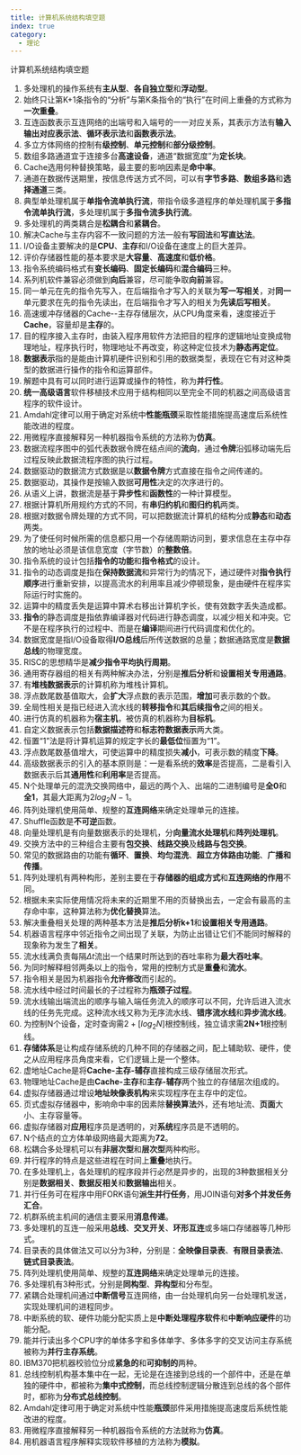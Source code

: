 ```yaml
---
title: 计算机系统结构填空题
index: true
category:
  - 理论
---
```


计算机系统结构填空题
<!-- more -->

1. 多处理机的操作系统有**主从型**、**各自独立型**和**浮动型**。
2. 始终只让第K+1条指令的“分析”与第K条指令的“执行”在时间上重叠的方式称为**一次重叠**。
3. 互连函数表示互连网络的出端号和入端号的一一对应关系，其表示方法有**输入输出对应表示法**、**循环表示法**和**函数表示法**。
4. 多立方体网络的控制有**级控制**、**单元控制**和**部分级控制**。
5. 数组多路通道宜于连接多台**高速设备**，通道“数据宽度”为**定长块**。
6. Cache选用何种替换策略，最主要的影响因素是**命中率**。
7. 通道在数据传送期里，按信息传送方式不同，可以有**字节多路**、**数组多路**和**选择通道**三类。
8. 典型单处理机属于**单指令流单执行流**，带指令级多道程序的单处理机属于**多指令流单执行流**，多处理机属于**多指令流多执行流**。
9. 多处理机的两类耦合是**松耦合**和**紧耦合**。
10. 解决Cache与主存内容不一致问题的方法一般有**写回法**和**写直达法**。
11. I/O设备主要解决的是**CPU**、**主存**和I/O设备在速度上的巨大差异。
12. 评价存储器性能的基本要求是**大容量**、**高速度**和**低价格**。
13. 指令系统编码格式有**变长编码**、**固定长编码**和**混合编码**三种。
14. 系列机软件兼容必须做到**向后**兼容，尽可能争取**向前**兼容。
15. 同一单元在先的指令先写入，在后端指令才写入的关联为**写一写相关**，对**同一**单元要求在先的指令先读出，在后端指令才写入的相关为**先读后写相关**。
16. 高速缓冲存储器的Cache--主存存储层次，从CPU角度来看，速度接近于**Cache**，容量却是**主存**的。
17. 目的程序接入主存时，由装入程序用软件方法把目的程序的逻辑地址变换成物理地址，程序执行时，物理地址不再改变，称这种定位技术为**静态再定位**。
18. **数据表示**指的是能由计算机硬件识别和引用的数据类型，表现在它有对这种类型的数据进行操作的指令和运算部件。
19. 解题中具有可以同时进行运算或操作的特性，称为**并行性**。
20. **统一高级语言**软件移植技术应用于结构相同以至完全不同的机器之间高级语言程序的软件设计。
21. Amdahl定律可以用于确定对系统中**性能瓶颈**采取性能措施提高速度后系统性能改进的程度。
22. 用微程序直接解释另一种机器指令系统的方法称为**仿真**。
23. 数据流程序图中的弧代表数据令牌在结点间的**流向**，通过**令牌**沿弧移动端先后过程反映此数据流程序图的执行过程。
24. 数据驱动的数据流方式数据是以**数据令牌**方式直接在指令之间传递的。
25. 数据驱动，其操作是按输入数据**可用性**决定的次序进行的。
26. 从语义上讲，数据流是基于**异步性**和**函数性**的一种计算模型。
27. 根据计算机所用规约方式的不同，有**串归约机**和**图归约机**两类。
28. 根据对数据令牌处理的方式不同，可以把数据流计算机的结构分成**静态**和**动态**两类。
29. 为了使任何时候所需的信息都只用一个存储周期访问到，要求信息在主存中存放的地址必须是该信息宽度（字节数）的**整数倍**。
30. 指令系统的设计包括**指令的功能**和**指令格式**的设计。
31. 指令的动态调度是指在**保持数据流**和异常行为的情况下，通过硬件对**指令执行顺序**进行重新安排，以提高流水的利用率且减少停顿现象，是由硬件在程序实际运行时实施的。
32. 运算中的精度丢失是运算中算术右移出计算机字长，使有效数字丢失造成都。
33. **指令**的静态调度是指依靠编译器对代码进行静态调度，以减少相关和冲突。它不是在程序执行的过程中、而是在**编译**期间进行代码调度和优化的。
34. 数据宽度是指I/O设备取得**I/O总线**后所传送数据的总量；数据通路宽度是**数据总线**的物理宽度。
35. RISC的思想精华是**减少指令平均执行周期**。
36. 通用寄存器组的相关有两种解决办法，分别是**推后分析**和**设置相关专用通路**。
37. 有**堆栈数据表示**的计算机称为堆栈计算机。
38. 浮点数尾数基值取大，会**扩大**浮点数的表示范围，**增加**可表示数的个数。
39. 全局性相关是指已经进入流水线的**转移指令**和**其后续指令**之间的相关。
40. 进行仿真的机器称为**宿主机**，被仿真的机器称为**目标机**。
41. 自定义数据表示包括**数据描述符**和**标志符数据表示**两大类。
42. 恒置“1”法是将计算机运算的规定字长的**最低位**恒置为“1”。
43. 浮点数尾数基值增大，可使运算中的精度损失**减小**，可表示数的精度**下降**。
44. 高级数据表示的引入的基本原则是：一是看系统的**效率**是否提高，二是看引入数据表示后其**通用性**和**利用率**是否提高。
45. N个处理单元的混洗交换网络中，最远的两个入、出端的二进制编号是**全0**和**全1**，其最大距离为$2log_2N-1$。
46. 阵列处理机使用简单、规整的**互连网络**来确定处理单元的连接。
47. Shuffle函数是**不可逆**函数。
48. 向量处理机是有向量数据表示的处理机，分**向量流水处理机**和**阵列处理机**。
49. 交换方法中的三种组合主要有**包交换**、**线路交换**及**线路与包交换**。
50. 常见的数据路由的功能有**循环**、**置换**、**均匀混洗**、**超立方体路由功能**、**广播和传播**。
51. 阵列处理机有两种构形，差别主要在于**存储器的组成方式**和**互连网络的作用**不同。
52. 根据未来实际使用情况将未来的近期里不用的页替换出去，一定会有最高的主存命中率，这种算法称为**优化替换**算法。
53. 解决重叠相关处理的两种基本方法是**推后分析k+1**和**设置相关专用通路**。
54. 机器语言程序中邻近指令之间出现了关联，为防止出错让它们不能同时解释的现象称为发生了**相关**。
55. 流水线满负责每隔$\Delta t$流出一个结果时所达到的吞吐率称为**最大吞吐率**。
56. 为同时解释相邻两条以上的指令，常用的控制方式是**重叠**和**流水**。
57. 指令相关是因为机器指令**允许修改**而引起的。
58. 流水线中经过时间最长的子过程称为**瓶颈子过程**。
59. 流水线输出端流出的顺序与输入端任务流入的顺序可以不同，允许后进入流水线的任务先完成。这种流水线又称为无序流水线、**错序流水线**和**异步流水线**。
60. 为控制N个设备，定时查询需$2+[log_2N]$根控制线，独立请求需**2N+1**根控制线。
61. **存储体系**是让构成存储系统的几种不同的存储器之间，配上辅助软、硬件，使之从应用程序员角度来看，它们逻辑上是一个整体。
62. 虚地址Cache是将**Cache-主存-辅存**直接构成三级存储层次形式。
63. 物理地址Cache是由**Cache-主存**和**主存-辅存**两个独立的存储层次组成的。
64. 虚拟存储器通过增设**地址映像表机构**来实现程序在主存中的定位。
65. 页式虚拟存储器中，影响命中率的因素除**替换算法**外，还有地址流、**页面**大小、主存容量等。
66. 虚拟存储器对**应用**程序员是透明的，对**系统**程序员是不透明的。
67. N个结点的立方体单级网络最大距离为**72**。
68. 松耦合多处理机可以有**非层次型**和**层次型**两种构形。
69. 并行程序的特点是这些进程在时间上**重叠**地执行。
70. 在多处理机上，各处理机的程序段并行必然是异步的，出现的3种数据相关分别是**数据相关**、**数据反相关**和**数据输出**相关。
71. 并行任务可在程序中用FORK语句**派生并行任务**，用JOIN语句**对多个并发任务汇合**。
72. 机群系统主机间的通信主要采用**消息传递**。
73. 多处理机的互连一般采用**总线**、**交叉开关**、**环形互连**或多端口存储器等几种形式。
74. 目录表的具体做法又可以分为3种，分别是：**全映像目录表**、**有限目录表法**、**链式目录表法**。
75. 阵列处理机使用简单、规整的**互连网络**来确定处理单元的连接。
76. 多处理机有3种形式，分别是**同构型**、**异构型**和分布型。
77. 紧耦合处理机间通过**中断信号**互连网络，由一台处理机向另一台处理机发送，实现处理机间的进程同步。
78. 中断系统的软、硬件功能分配实质上是**中断处理程序软件**和**中断响应硬件**的功能分配。
79. 能并行读出多个CPU字的单体多字和多体单字、多体多字的交叉访问主存系统被称为**并行主存系统**。
80. IBM370把机器校验位分成**紧急的**和**可抑制的**两种。
81. 总线控制机构基本集中在一起，无论是在连接到总线的一个部件中，还是在单独的硬件中，都被称为**集中式控制**，而总线控制逻辑分散连到总线的各个部件时，都称为**分布式总线控制**。
82. Amdahl定律可用于确定对系统中性能**瓶颈**部件采用措施提高速度后系统性能改进的程度。
83. 用微程序直接解释另一种机器指令系统的方法就称为**仿真**。
84. 用机器语言程序解释实现软件移植的方法称为**模拟**。